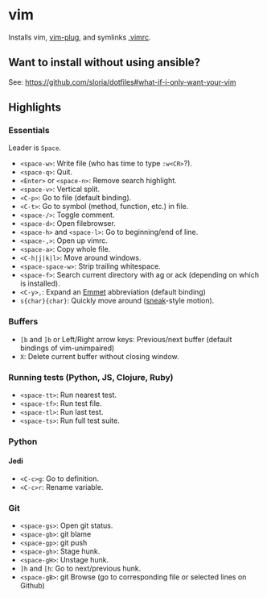 vim
===

Installs vim, [vim-plug](https://github.com/junegunn/vim-plug), and symlinks [.vimrc](https://github.com/sloria/dotfiles/blob/master/roles/vim/files/vimrc).

## Want to install without using ansible?

See: https://github.com/sloria/dotfiles#what-if-i-only-want-your-vim

## Highlights

### Essentials

Leader is `Space`.

- `<space-w>`: Write file (who has time to type `:w<CR>`?).
- `<space-q>`: Quit.
- `<Enter>` or `<space-n>`: Remove search highlight.
- `<space-v>`: Vertical split.
- `<C-p>`: Go to file (default binding).
- `<C-t>`: Go to symbol (method, function, etc.) in file.
- `<space-/>`: Toggle comment.
- `<space-d>`: Open filebrowser.
- `<space-h>` and `<space-l>`: Go to beginning/end of line.
- `<space-,>`: Open up vimrc.
- `<space-a>`: Copy whole file.
- `<C-h|j|k|l>`: Move around windows.
- `<space-space-w>`: Strip trailing whitespace.
- `<space-f>`: Search current directory with ag or ack (depending on which is installed).
- `<C-y>,`: Expand an [Emmet](http://emmet.io/) abbreviation (default binding)
- `s{char}{char}`: Quickly move around ([sneak](https://github.com/justinmk/vim-sneak)-style motion).

### Buffers

- `[b` and `]b` or Left/Right arrow keys: Previous/next buffer (default bindings of vim-unimpaired)
- `X`: Delete current buffer without closing window.

### Running tests (Python, JS, Clojure, Ruby)

- `<space-tt>`: Run nearest test.
- `<space-tf>`: Run test file.
- `<space-tl>`: Run last test.
- `<space-ts>`: Run full test suite.

### Python

#### Jedi

- `<C-c>g`: Go to definition.
- `<C-c>r`: Rename variable.

### Git

- `<space-gs>`: Open git status.
- `<space-gb>`: git blame
- `<space-gp>`: git push
- `<space-gh>`: Stage hunk.
- `<space-gH>`: Unstage hunk.
- `]h` and `[h`: Go to next/previous hunk.
- `<space-gB>`: git Browse (go to corresponding file or selected lines on Github)
